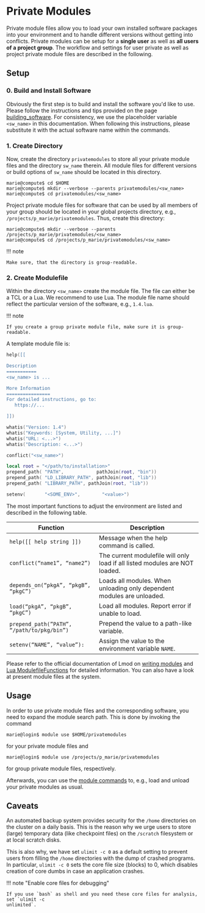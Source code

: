 # Private Modules

Private module files allow you to load your own installed software packages into your environment
and to handle different versions without getting into conflicts. Private modules can be setup for a
**single user** as well as **all users of a project group**. The workflow and settings for user
private as well as project private module files are described in the following.

## Setup

### 0. Build and Install Software

Obviously the first step is to build and install the software you'd like to use. Please follow the
instructions and tips provided on the page [building_software](building_software.md).
For consistency, we use the placeholder variable `<sw_name>` in this documentation. When following this
instructions, please substitute it with the actual software name within the commands.

### 1. Create Directory

Now, create the directory `privatemodules` to store all your private module files and the directory
`sw_name` therein. All module files for different versions or build options of `sw_name` should be
located in this directory.

```console
marie@compute$ cd $HOME
marie@compute$ mkdir --verbose --parents privatemodules/<sw_name>
marie@compute$ cd privatemodules/<sw_name>
```

Project private module files for software that can be used by all members of your group should be
located in your global projects directory, e.g., `/projects/p_marie/privatemodules`. Thus, create
this directory:

```console
marie@compute$ mkdir --verbose --parents /projects/p_marie/privatemodules/<sw_name>
marie@compute$ cd /projects/p_marie/privatemodules/<sw_name>
```

!!! note

    Make sure, that the directory is group-readable.

### 2. Create Modulefile

Within the directory `<sw_name>` create the module file. The file can either be a TCL or a Lua. We
recommend to use Lua. The module file name should reflect the particular version of the software,
e.g., `1.4.lua`.

!!! note

    If you create a group private module file, make sure it is group-readable.

A template module file is:

```lua linenums="1"
help([[

Description
===========
<sw_name> is ...

More Information
================
For detailed instructions, go to:
   https://...

]])

whatis("Version: 1.4")
whatis("Keywords: [System, Utility, ...]")
whatis("URL: <...>")
whatis("Description: <...>")

conflict("<sw_name>")

local root = "</path/to/installation>"
prepend_path( "PATH",            pathJoin(root, "bin"))
prepend_path( "LD_LIBRARY_PATH", pathJoin(root, "lib"))
prepend_path( "LIBRARY_PATH", pathJoin(root, "lib"))

setenv(       "<SOME_ENV>",        "<value>")
```

The most important functions to adjust the environment are listed and described in the following
table.

| Function | Description |
|----------|-------------|
| `help([[ help string ]]) ` | Message when the help command is called. |
| `conflict(“name1”, “name2”)` | The current modulefile will only load if all listed modules are NOT loaded. |
| `depends_on(“pkgA”, “pkgB”, “pkgC”)` | Loads all modules. When unloading only dependent modules are unloaded. |
| `load(“pkgA”, “pkgB”, “pkgC”)` | Load all modules. Report error if unable to load.
| `prepend_path(”PATH”, “/path/to/pkg/bin”)` | Prepend the value to a path-like variable. |
| `setenv(“NAME”, “value”):` | Assign the value to the environment variable `NAME`. |

Please refer to the official documentation of Lmod on
[writing modules](https://lmod.readthedocs.io/en/latest/015_writing_modules.html) and
[Lua ModulefileFunctions](https://lmod.readthedocs.io/en/latest/050_lua_modulefiles.html)
for detailed information.
You can also have a look at present module files at the system.

## Usage

In order to use private module files and the corresponding software, you need to expand the module
search path. This is done by invoking the command

```console
marie@login$ module use $HOME/privatemodules
```

for your private module files and

```console
marie@login$ module use /projects/p_marie/privatemodules
```

for group private module files, respectively.

Afterwards, you can use the [module commands](modules.md) to, e.g., load and unload your private modules
as usual.

## Caveats

An automated backup system provides security for the `/home` directories on the cluster on a daily
basis. This is the reason why we urge users to store (large) temporary data (like checkpoint files)
on the `/scratch` filesystem or at local scratch disks.

This is also why, we have set `ulimit -c 0` as a default setting to prevent users from filling the
`/home` directories with the dump of crashed programs. In particular, `ulimit -c 0` sets the core
file size (blocks) to 0, which disables creation of core dumbs in case an application crashes.

!!! note "Enable core files for debugging"

    If you use `bash` as shell and you need these core files for analysis, set `ulimit -c
    unlimited`.
